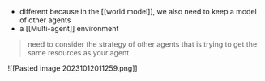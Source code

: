 - different because in the [[world model]], we also need to keep a model of other agents
- a [[Multi-agent]] environment
> need to consider the strategy of other agents that is trying to get the same resources as your agent

![[Pasted image 20231012011259.png]]
